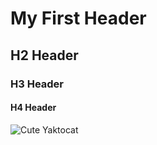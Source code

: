 # My First Header
## H2 Header
### H3 Header
#### H4 Header
![Cute Yaktocat](https://octodex.github.com/images/yaktocat.png)
